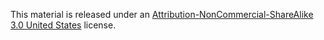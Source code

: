 This material is released under an [Attribution-NonCommercial-ShareAlike 3.0 United States](https://creativecommons.org/licenses/by-nc-sa/3.0/us/) license.
